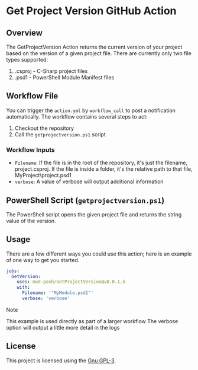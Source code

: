 # Get Project Version GitHub Action

## Overview

The GetProjectVersion Action returns the current version of your project based on the version of a given project file. There are currently only two file types supported:

1. .csproj - C-Sharp project files
2. .psd1 - PowerShell Module Manifest files

## Workflow File

You can trigger the `action.yml` by `workflow_call` to post a notification automatically. The workflow contains several steps to act:

1. Checkout the repository
2. Call the `getprojectversion.ps1` script

### Workflow Inputs

- `Filename`: If the file is in the root of the repository, it's just the filename, project.csproj. If the file is inside a folder, it's the relative path to that file, MyProject\project.psd1
- `verbose`: A value of verbose will output additional information

## PowerShell Script (`getprojectversion.ps1`)

The PowerShell script opens the given project file and returns the string value of the version.

## Usage

There are a few different ways you could use this action; here is an example of one way to get you started.

```yaml
jobs:
  GetVersion:
    uses: mod-posh/GetProjectVersion@v0.0.1.5
    with:
      Filename: '"MyModule.psd1"'
      verbose: 'verbose'
```

> [!Note]
> This example is used directly as part of a larger workflow
> The verbose option will output a little more detail in the logs

## License

This project is licensed using the [Gnu GPL-3](LICENSE).
